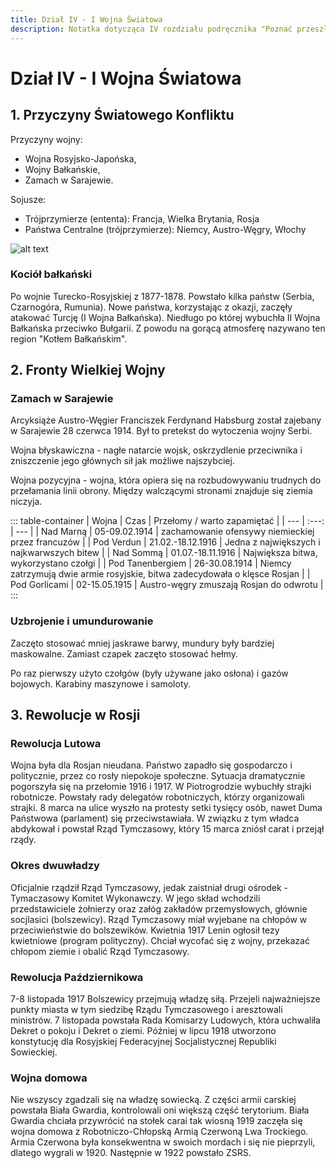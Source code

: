 ```yaml
---
title: Dział IV - I Wojna Światowa
description: Notatka dotycząca IV rozdziału podręcznika "Poznać przeszłość 3" wydawnictwa Nowej Ery.
---
```


# Dział IV - I Wojna Światowa

## 1. Przyczyny Światowego Konfliktu

Przyczyny wojny:
- Wojna Rosyjsko-Japońska,
- Wojny Bałkańskie,
- Zamach w Sarajewie.

Sojusze:
- Trójprzymierze (ententa): Francja, Wielka Brytania, Rosja
- Państwa Centralne (trójprzymierze): Niemcy, Austro-Węgry, Włochy

![alt text](/4-dzial/mapa-1.jpeg)

### Kociół bałkański

Po wojnie Turecko-Rosyjskiej z 1877-1878. Powstało kilka państw (Serbia, Czarnogóra, Rumunia). Nowe państwa, korzystając z okazji, zaczęły atakować Turcję (I Wojna Bałkańska). Niedługo po której wybuchła II Wojna Bałkańska przeciwko Bułgarii. Z powodu na gorącą atmosferę nazywano ten region "Kotłem Bałkańskim".

## 2. Fronty Wielkiej Wojny

### Zamach w Sarajewie

Arcyksiąże Austro-Węgier Franciszek Ferdynand Habsburg został zajebany w Sarajewie 28 czerwca 1914. Był to pretekst do wytoczenia wojny Serbi.

Wojna błyskawiczna - nagłe natarcie wojsk, oskrzydlenie przeciwnika i zniszczenie jego głównych sił jak możliwe najszybciej. 

Wojna pozycyjna - wojna, która opiera się na rozbudowywaniu trudnych do przełamania linii obrony. Między walczącymi stronami znajduje się ziemia niczyja.

::: table-container
| Wojna | Czas | Przełomy / warto zapamiętać |
| --- | :---: | --- |
| Nad Marną | 05-09.02.1914 | zachamowanie ofensywy niemieckiej przez francuzów |
| Pod Verdun | 21.02.-18.12.1916 | Jedna z największych i najkwarwszych bitew |
| Nad Sommą | 01.07.-18.11.1916 | Największa bitwa, wykorzystano czołgi |
| Pod Tanenbergiem | 26-30.08.1914 | Niemcy zatrzymują dwie armie rosyjskie, bitwa zadecydowała o klęsce Rosjan |
| Pod Gorlicami | 02-15.05.1915 | Austro-węgry zmuszają Rosjan do odwrotu |
:::

### Uzbrojenie i umundurowanie

Zaczęto stosować mniej jaskrawe barwy, mundury były bardziej maskowalne. Zamiast czapek zaczęto stosować hełmy.

Po raz pierwszy użyto czołgów (były używane jako osłona) i gazów bojowych. Karabiny maszynowe i samoloty.

## 3. Rewolucje w Rosji

### Rewolucja Lutowa

Wojna była dla Rosjan nieudana. Państwo zapadło się gospodarczo i politycznie, przez co rosły niepokoje społeczne. Sytuacja dramatycznie pogorszyła się na przełomie 1916 i 1917. W Piotrogrodzie wybuchły strajki robotnicze. Powstały rady delegatów robotniczych, którzy organizowali strajki. 8 marca na ulice wyszło na protesty setki tysięcy osób, nawet Duma Państwowa (parlament) się przeciwstawiała. W związku z tym władca abdykował i powstał Rząd Tymczasowy, który 15 marca zniósł carat i przejął rządy.

### Okres dwuwładzy

Oficjalnie rządził Rząd Tymczasowy, jedak zaistniał drugi ośrodek - Tymaczasowy Komitet Wykonawczy. W jego skład wchodzili przedstawiciele żołnierzy oraz załóg zakładów przemysłowych, głównie socjlasici (bolszewicy). Rząd Tymczasowy miał wyjebane na chłopów w przeciwieństwie do bolszewików. Kwietnia 1917 Lenin ogłosił tezy kwietniowe (program polityczny). Chciał wycofać się z wojny, przekazać chłopom ziemie i obalić Rząd Tymczasowy.

### Rewolucja Październikowa

7-8 listopada 1917 Bolszewicy przejmują władzę siłą. Przejeli najważniejsze punkty miasta w tym siedzibę Rządu Tymczasowego i aresztowali ministrów. 7 listopada powstała Rada Komisarzy Ludowych, która uchwaliła Dekret o pokoju i Dekret o ziemi. Później w lipcu 1918 utworzono konstytucję dla Rosyjskiej Federacyjnej Socjalistycznej Republiki Sowieckiej.

### Wojna domowa

Nie wszyscy zgadzali się na władzę sowiecką. Z części armii carskiej powstała Biała Gwardia, kontrolowali oni większą część terytorium. Biała Gwardia chciała przywrócić na stołek carai tak wiosną 1919 zaczęła się wojna domowa z Robotniczo-Chłopską Armią Czerwoną Lwa Trockiego. Armia Czerwona była konsekwentna w swoich mordach i się nie pieprzyli, dlatego wygrali w 1920. Następnie w 1922 powstało ZSRS.
